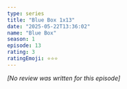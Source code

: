 ```yaml
---
type: series
title: "Blue Box 1x13"
date: "2025-05-22T13:36:02"
name: "Blue Box"
season: 1
episode: 13
rating: 3
ratingEmoji: ⭐️⭐️⭐️
---
```


*[No review was written for this episode]*
